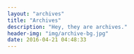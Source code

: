 ```yaml
---
layout: "archives"
title: "Archives"
description: "Hey, they are archives."
header-img: "img/archive-bg.jpg"
date: 2016-04-21 04:48:33
---
```


